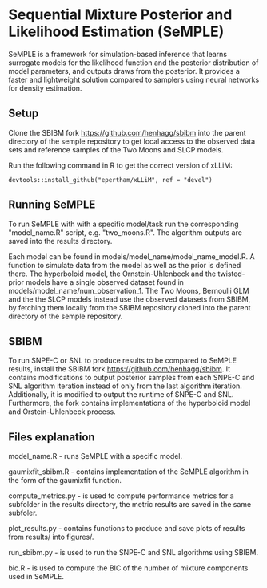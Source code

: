 # Sequential Mixture Posterior and Likelihood Estimation (SeMPLE)

SeMPLE is a framework for simulation-based inference that learns surrogate models for the likelihood function and the posterior distribution of model parameters, and outputs draws from the posterior. It provides a faster and lightweight solution compared to samplers using neural networks for density estimation.

## Setup
Clone the SBIBM fork https://github.com/henhagg/sbibm into the parent directory of the semple repository to get local access to the observed data sets and reference samples of the Two Moons and SLCP models.

Run the following command in R to get the correct version of xLLiM: 
```commandline
devtools::install_github("epertham/xLLiM", ref = "devel")
```

## Running SeMPLE
To run SeMPLE with with a specific model/task run the corresponding "model_name.R" script, e.g. "two_moons.R". The algorithm outputs are saved into the results directory.

Each model can be found in models/model_name/model_name_model.R. A function to simulate data from the model as well as the prior is defined there. The hyperboloid model, the Ornstein-Uhlenbeck and the twisted-prior models have a single observed dataset found in models/model_name/num_observation_1. The Two Moons, Bernoulli GLM and the the SLCP models instead use the observed datasets from SBIBM, by fetching them locally from the SBIBM repository cloned into the parent directory of the semple repository.

## SBIBM
To run SNPE-C or SNL to produce results to be compared to SeMPLE results, install the SBIBM fork https://github.com/henhagg/sbibm. It contains modifications to output posterior samples from each SNPE-C and SNL algorithm iteration instead of only from the last algorithm iteration. Additionally, it is modified to output the runtime of SNPE-C and SNL. Furthermore, the fork contains implementations of the hyperboloid model and Orstein-Uhlenbeck process.

## Files explanation
model_name.R - runs SeMPLE with a specific model.

gaumixfit_sbibm.R - contains implementation of the SeMPLE algorithm in the form of the gaumixfit function.

compute_metrics.py - is used to compute performance metrics for a subfolder in the results directory, the metric results are saved in the same subfoler.

plot_results.py - contains functions to produce and save plots of results from results/ into figures/.

run_sbibm.py - is used to run the SNPE-C and SNL algorithms using SBIBM.

bic.R - is used to compute the BIC of the number of mixture components used in SeMPLE.
